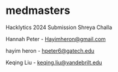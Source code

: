 # medmasters
Hacklytics 2024 Submission
Shreya Challa

Hannah Peter - Hayimheron@gmail.com

hayim heron - hpeter6@gatech.edu

Keqing Liu - keqing.liu@vandebrilt.edu
